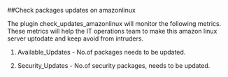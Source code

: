 ##Check packages updates on amazonlinux


The plugin check_updates_amazonlinux will monitor the following metrics. These metrics will help the IT operations team to make this amazon linux server 
uptodate and keep avoid from intruders. 

1) Available_Updates - No.of packages needs to be updated.

2) Security_Updates - No.of security packages, needs to be updated.
